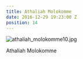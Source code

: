 ```yaml
---
title: Athaliah Molokomme
date: 2016-12-29 19:23:00 Z
position: 14
---
```


![athaliah_molokomme10.jpg](/uploads/athaliah_molokomme10.jpg)

Athaliah Molokomme